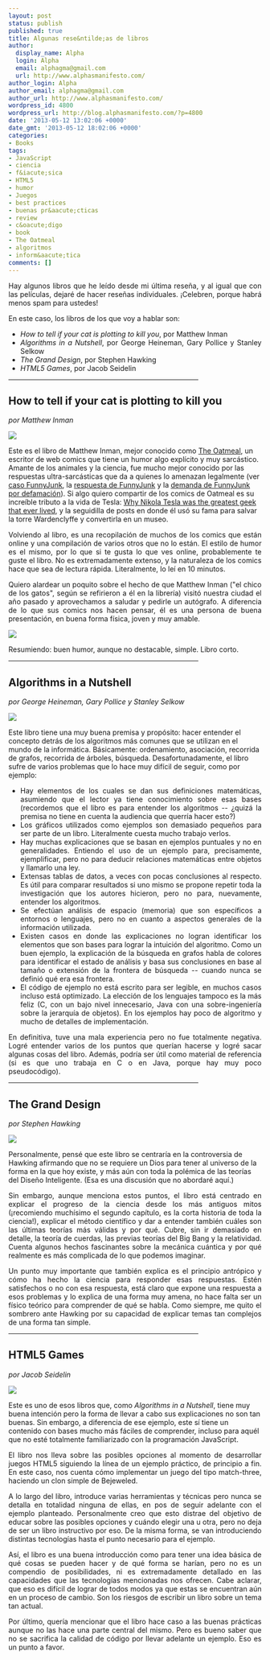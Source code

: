 ```yaml
---
layout: post
status: publish
published: true
title: Algunas rese&ntilde;as de libros
author:
  display_name: Alpha
  login: Alpha
  email: alphagma@gmail.com
  url: http://www.alphasmanifesto.com/
author_login: Alpha
author_email: alphagma@gmail.com
author_url: http://www.alphasmanifesto.com/
wordpress_id: 4800
wordpress_url: http://blog.alphasmanifesto.com/?p=4800
date: '2013-05-12 13:02:06 +0000'
date_gmt: '2013-05-12 18:02:06 +0000'
categories:
- Books
tags:
- JavaScript
- ciencia
- f&iacute;sica
- HTML5
- humor
- Juegos
- best practices
- buenas pr&aacute;cticas
- review
- c&oacute;digo
- book
- The Oatmeal
- algoritmos
- inform&aacute;tica
comments: []
---
```

<p style="text-align: justify;">Hay algunos libros que he le&iacute;do desde mi &uacute;ltima rese&ntilde;a, y al igual que con las pel&iacute;culas, dejar&eacute; de hacer rese&ntilde;as individuales. &iexcl;Celebren, porque habr&aacute; menos spam para ustedes!</p>
<p style="text-align: justify;">En este caso, los libros de los que voy a hablar son:</p>
<ul>
<li style="text-align: justify;"><span style="line-height: 13px;"><em>How to tell if your cat is plotting to kill you</em>, por Matthew Inman</span></li>
<li style="text-align: justify;"><em>Algorithms in a Nutshell</em>, por George Heineman, Gary Pollice y Stanley Selkow</li>
<li style="text-align: justify;"><em>The Grand Design</em>, por Stephen Hawking</li>
<li style="text-align: justify;"><em>HTML5 Games</em>, por Jacob Seidelin</li>
</ul>
<p><!--more--></p>
<hr style="width: 75%;" width="75%" />
<h2>How to tell if your cat is plotting to kill you</h2>
<p><em>por Matthew Inman</em></p>

![](/assets/catplot1.jpg)

Este es el libro de Matthew Inman, mejor conocido como <a href="http://theoatmeal.com/">The Oatmeal</a>, un escritor de web comics que tiene un humor algo expl&iacute;cito y muy sarc&aacute;stico. Amante de los animales y la ciencia, fue mucho mejor conocido por las respuestas ultra-sarc&aacute;sticas que da a quienes lo amenazan legalmente (ver <a href="http://theoatmeal.com/blog/funnyjunk">caso FunnyJunk</a>, la <a href="http://theoatmeal.com/blog/funnyjunk2">respuesta de FunnyJunk</a> y la <a href="http://theoatmeal.com/blog/funnyjunk_letter">demanda de FunnyJunk por defamaci&oacute;n</a>). Si algo quiero compartir de los comics de Oatmeal es su incre&iacute;ble tributo a la vida de Tesla: <a href="http://theoatmeal.com/comics/tesla">Why Nikola Tesla was the greatest geek that ever lived</a>, y la seguidilla de posts en donde &eacute;l us&oacute; su fama para salvar la torre&nbsp;Wardenclyffe y convertirla en un museo.</p>
<p style="text-align: justify;">Volviendo al libro, es una recopilaci&oacute;n de muchos de los comics que est&aacute;n online y una compilaci&oacute;n de varios otros que no lo est&aacute;n. El estilo de humor es el mismo, por lo que si te gusta lo que ves online, probablemente te guste el libro. No es extremadamente extenso, y la naturaleza de los comics hace que sea de lectura r&aacute;pida. Literalmente, lo le&iacute; en 10 minutos.</p>
<p style="text-align: justify;">Quiero alardear un poquito sobre el hecho de que Matthew Inman ("el chico de los gatos", seg&uacute;n se refirieron a &eacute;l en la librer&iacute;a) visit&oacute; nuestra ciudad el a&ntilde;o pasado y aprovechamos a saludar y pedirle un aut&oacute;grafo. A diferencia de lo que sus comics nos hacen pensar, &eacute;l es una persona de buena presentaci&oacute;n, en buena forma f&iacute;sica, joven y muy amable.</p>

![](/assets/catplot2.jpg)

<p style="text-align: justify;">Resumiendo: buen humor, aunque no destacable, simple. Libro corto.</p>

<hr style="width: 75%;" width="75%" />
<h2></h2>
<h2>Algorithms in a Nutshell</h2>
<p><em>por&nbsp;George Heineman, Gary Pollice y Stanley Selkow</em></p>

![](/assets/algorithms_nutshell.jpeg)

<p>Este libro tiene una muy buena premisa y prop&oacute;sito: hacer entender el concepto detr&aacute;s de los algoritmos m&aacute;s comunes que se utilizan en el mundo de la inform&aacute;tica. B&aacute;sicamente: ordenamiento, asociaci&oacute;n, recorrida de grafos, recorrida de &aacute;rboles, b&uacute;squeda. Desafortunadamente, el libro sufre de varios problemas que lo hace muy dif&iacute;cil de seguir, como por ejemplo:</p>
<ul style="text-align: justify;">
<li><span style="line-height: 13px;">Hay elementos de los cuales se dan sus definiciones matem&aacute;ticas, asumiendo que el lector ya tiene conocimiento sobre esas bases (recordemos que el libro es para entender los algoritmos -- &iquest;quiz&aacute; la premisa no tiene en cuenta la audiencia que querr&iacute;a hacer esto?)</span></li>
<li>Los gr&aacute;ficos utilizados como ejemplos son demasiado peque&ntilde;os para ser parte de un libro. Literalmente cuesta mucho trabajo verlos.</li>
<li>Hay muchas explicaciones que se basan en ejemplos puntuales y no en generalidades. Entiendo el uso de un ejemplo para, precisamente, ejemplificar, pero no para deducir relaciones matem&aacute;ticas entre objetos y llamarlo una ley.</li>
<li>Extensas tablas de datos, a veces con pocas conclusiones al respecto. Es &uacute;til para comparar resultados si uno mismo se propone repetir toda la investigaci&oacute;n que los autores hicieron, pero no para, nuevamente, entender los algoritmos.</li>
<li>Se efect&uacute;an an&aacute;lisis de espacio (memoria) que son espec&iacute;ficos a entornos o lenguajes, pero no en cuanto a aspectos generales de la informaci&oacute;n utilizada.</li>
<li>Existen casos en donde las explicaciones no logran identificar los elementos que son bases para lograr la intuici&oacute;n del algoritmo. Como un buen ejemplo, la explicaci&oacute;n de la b&uacute;squeda en grafos habla de colores para identificar el estado de an&aacute;lisis y basa sus conclusiones en base al tama&ntilde;o o extensi&oacute;n de la frontera de b&uacute;squeda -- cuando nunca se defini&oacute; qu&eacute; era esa frontera.</li>
<li>El c&oacute;digo de ejemplo no est&aacute; escrito para ser legible, en muchos casos incluso est&aacute; optimizado. La elecci&oacute;n de los lenguajes tampoco es la m&aacute;s feliz (C, con un bajo nivel innecesario, Java con una sobre-ingenier&iacute;a sobre la jerarqu&iacute;a de objetos). En los ejemplos hay poco de algoritmo y mucho de detalles de implementaci&oacute;n.</li>
</ul>
<p style="text-align: justify;">En definitiva, tuve una mala experiencia pero no fue totalmente negativa. Logr&eacute; entender varios de los puntos que quer&iacute;an hacerse y logr&eacute; sacar algunas cosas del libro. Adem&aacute;s, podr&iacute;a ser &uacute;til como material de referencia (si es que uno trabaja en C o en Java, porque hay muy poco pseudoc&oacute;digo).</p>
<hr style="width: 75%;" width="75%" />
<h2>The Grand Design</h2>
<p><em>por Stephen Hawking</em></p>

![](/assets/grandDesign.jpg)

<p>Personalmente, pens&eacute; que este libro se centrar&iacute;a en la controversia de Hawking afirmando que no se requiere un Dios para tener al universo de la forma en la que hoy existe, y m&aacute;s a&uacute;n con toda la pol&eacute;mica de las teor&iacute;as del Dise&ntilde;o Inteligente. (Esa es una discusi&oacute;n que no abordar&eacute; aqu&iacute;.)</p>
<p style="text-align: justify;">Sin embargo, aunque menciona estos puntos, el libro est&aacute; centrado en explicar el progreso de la ciencia desde los m&aacute;s antiguos mitos (&iexcl;recomiendo much&iacute;simo el segundo cap&iacute;tulo, es la corta historia de toda la ciencia!), explicar el m&eacute;todo cient&iacute;fico y dar a entender tambi&eacute;n cu&aacute;les son las &uacute;ltimas teor&iacute;as m&aacute;s v&aacute;lidas y por qu&eacute;. Cubre, sin ir demasiado en detalle, la teor&iacute;a de cuerdas, las previas teor&iacute;as del Big Bang y la relatividad. Cuenta algunos hechos fascinantes sobre la mec&aacute;nica cu&aacute;ntica y por qu&eacute; realmente es m&aacute;s complicada de lo que podemos imaginar.</p>
<p style="text-align: justify;">Un punto muy importante que tambi&eacute;n explica es el principio antr&oacute;pico y c&oacute;mo ha hecho la ciencia para responder esas respuestas. Est&eacute;n satisfechos o no con esa respuesta, est&aacute; claro que expone una respuesta a esos problemas y lo explica de una forma muy amena, no hace falta ser un f&iacute;sico te&oacute;rico para comprender de qu&eacute; se habla. Como siempre, me quito el sombrero ante Hawking por su capacidad de explicar temas tan complejos de una forma tan simple.</p>
<hr style="width: 75%;" width="75%" />
<h2>HTML5 Games</h2>
<p><em>por Jacob Seidelin</em></p>

![](/assets/html5games.jpg)

<p>Este es uno de esos libros que, como <em>Algorithms in a Nutshell</em>, tiene muy buena intenci&oacute;n pero la forma de llevar a cabo sus explicaciones no son tan buenas. Sin embargo, a diferencia de ese ejemplo, este s&iacute; tiene un contenido con bases mucho m&aacute;s f&aacute;ciles de comprender, incluso para aqu&eacute;l que no est&eacute; totalmente familiarizado con la programaci&oacute;n JavaScript.</p>
<p style="text-align: justify;">El libro nos lleva sobre las posibles opciones al momento de desarrollar juegos HTML5 siguiendo la l&iacute;nea de un ejemplo pr&aacute;ctico, de principio a fin. En este caso, nos cuenta c&oacute;mo implementar un juego del tipo match-three, haciendo un clon simple de Bejeweled.</p>
<p style="text-align: justify;">A lo largo del libro, introduce varias herramientas y t&eacute;cnicas pero nunca se detalla en totalidad ninguna de ellas, en pos de seguir adelante con el ejemplo planteado. Personalmente creo que esto distrae del objetivo de educar sobre las posibles opciones y cu&aacute;ndo elegir una u otra, pero no deja de ser un libro instructivo por eso. De la misma forma, se van introduciendo distintas tecnolog&iacute;as hasta el punto necesario para el ejemplo.</p>
<p style="text-align: justify;">As&iacute;, el libro es una buena introducci&oacute;n como para tener una idea b&aacute;sica de qu&eacute; cosas se pueden hacer y de qu&eacute; forma se har&iacute;an, pero no es un compendio de posibilidades, ni es extremadamente detallado en las capacidades que las tecnolog&iacute;as mencionadas nos ofrecen. Cabe aclarar, que eso es dif&iacute;cil de lograr de todos modos ya que estas se encuentran a&uacute;n en un proceso de cambio. Son los riesgos de escribir un libro sobre un tema tan actual.</p>
<p style="text-align: justify;">Por &uacute;ltimo, quer&iacute;a mencionar que el libro hace caso a las buenas pr&aacute;cticas aunque no las hace una parte central del mismo. Pero es bueno saber que no se sacrifica la calidad de c&oacute;digo por llevar adelante un ejemplo. Eso es un punto a favor.</p>
